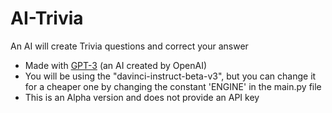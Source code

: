 # AI-Trivia
An AI will create Trivia questions and correct your answer
- Made with [GPT-3](https://beta.openai.com/docs/introduction/key-concepts) (an AI created by OpenAI)
- You will be using the "davinci-instruct-beta-v3", but you can change it for a cheaper one by changing the constant 'ENGINE' in the main.py file
- This is an Alpha version and does not provide an API key
